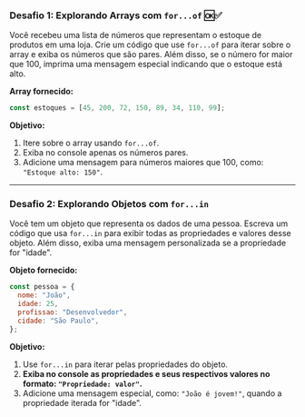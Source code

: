 ### Desafio 1: Explorando Arrays com `for...of` 🆗✅

Você recebeu uma lista de números que representam o estoque de produtos em uma loja. Crie um código que use `for...of` para iterar sobre o array e exiba os números que são pares. Além disso, se o número for maior que 100, imprima uma mensagem especial indicando que o estoque está alto.

**Array fornecido:**

```javascript
const estoques = [45, 200, 72, 150, 89, 34, 110, 99];
```

**Objetivo:**

1. Itere sobre o array usando `for...of`.
2. Exiba no console apenas os números pares.
3. Adicione uma mensagem para números maiores que 100, como: `"Estoque alto: 150"`.

---

### Desafio 2: Explorando Objetos com `for...in`

Você tem um objeto que representa os dados de uma pessoa. Escreva um código que usa `for...in` para exibir todas as propriedades e valores desse objeto. Além disso, exiba uma mensagem personalizada se a propriedade for "idade".

**Objeto fornecido:**

```javascript
const pessoa = {
  nome: "João",
  idade: 25,
  profissao: "Desenvolvedor",
  cidade: "São Paulo",
};
```

**Objetivo:**

1. Use `for...in` para iterar pelas propriedades do objeto.
2. **Exiba no console as propriedades e seus respectivos valores no formato: `"Propriedade: valor"`.**
3. Adicione uma mensagem especial, como: `"João é jovem!"`, quando a propriedade iterada for "idade".
